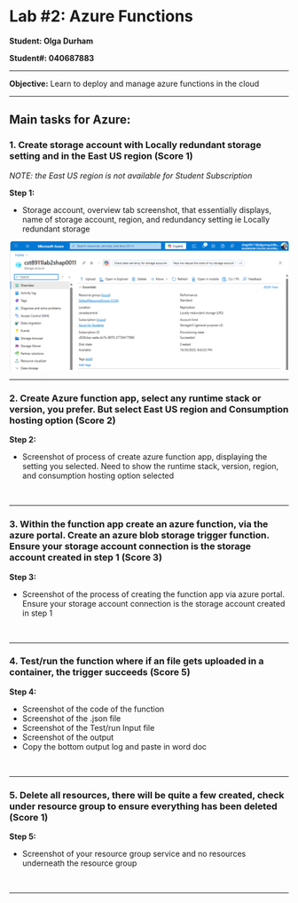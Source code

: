 # Lab #2: Azure Functions

**Student: Olga Durham**

**Student#: 040687883**

---

**Objective:** Learn to deploy and manage azure functions in the cloud

---

## Main tasks for Azure:

### 1. Create storage account with Locally redundant storage setting and in the East US region (Score 1)

_NOTE: the East US region is not available for Student Subscription_

**Step 1:**

- Storage account, overview tab screenshot, that essentially displays, name of storage account, region, and redundancy setting ie Locally redundant storage

<img src="./screenshots/Step1_Storage_Account.png" alt="Storage Account Overview" title="Storage Account Overview" width="600" />

<hr>

### 2. Create Azure function app, select any runtime stack or version, you prefer. But select East US region and Consumption hosting option (Score 2)

**Step 2:**

- Screenshot of process of create azure function app, displaying the setting you selected. Need to show the runtime stack, version, region, and consumption hosting option selected

<img src="./screenshots" alt="" title="" width="300" />

<hr>

### 3. Within the function app create an azure function, via the azure portal. Create an azure blob storage trigger function. Ensure your storage account connection is the storage account created in step 1 (Score 3)

**Step 3:**

- Screenshot of the process of creating the function app via azure portal. Ensure your storage account connection is the storage account created in step 1

<img src="./screenshots" alt="" title="" width="300" />

<hr>

### 4. Test/run the function where if an file gets uploaded in a container, the trigger succeeds (Score 5)

**Step 4:**

- Screenshot of the code of the function
- Screenshot of the .json file
- Screenshot of the Test/run Input file
- Screenshot of the output
- Copy the bottom output log and paste in word doc

<img src="./screenshots" alt="" title="" width="300" />

<hr>

### 5. Delete all resources, there will be quite a few created, check under resource group to ensure everything has been deleted (Score 1)

**Step 5:**

- Screenshot of your resource group service and no resources underneath the resource group

<img src="./screenshots" alt="" title="" width="300" />

<hr>
